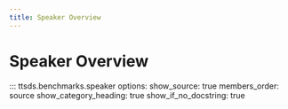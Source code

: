 ```yaml
---
title: Speaker Overview
---
```


# Speaker Overview

::: ttsds.benchmarks.speaker
    options:
      show_source: true
      members_order: source
      show_category_heading: true
      show_if_no_docstring: true
